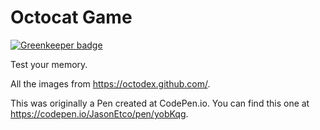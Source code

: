 # Octocat Game

[![Greenkeeper badge](https://badges.greenkeeper.io/cybernetics/security-on-github.svg)](https://greenkeeper.io/)

Test your memory.

All the images from https://octodex.github.com/.

This was originally a Pen created at CodePen.io. You can find this one at https://codepen.io/JasonEtco/pen/yobKqg.
